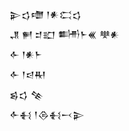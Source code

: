 <div class='block'>
<div class='line'>𒉌𒌓𒈩 𒁹𒀭𒀫𒌓</div>
<div class='line'>𒂗 𒂍 𒄑𒊬 𒌦𒈨𒌍 𒋧𒀭</div>
<div class='line'>𒅆 𒁹𒀭𒈨</div>
<div class='line'>𒅆 𒁹𒁀𒊑</div>
<div class='line'>𒌗𒌓 𒆚</div>
<div class='line'>𒅆𒈬 𒁹𒁲𒈬𒁁𒉌</div>
</div>